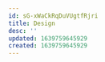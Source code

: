 ```yaml
---
id: sG-xWaCkRqDuVUgtfRjri
title: Design
desc: ''
updated: 1639759645929
created: 1639759645929
---
```


